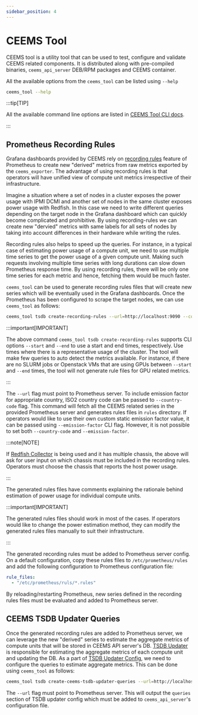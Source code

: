 ```yaml
---
sidebar_position: 4
---
```


# CEEMS Tool

CEEMS tool is a utility tool that can be used to test, configure and validate
CEEMS related components. It is distributed along with pre-compiled binaries,
`ceems_api_server` DEB/RPM packages and CEEMS container.

All the available options from the `ceems_tool` can be listed using `--help`

```bash
ceems_tool --help
```

:::tip[TIP]

All the available command line options are listed in
[CEEMS Tool CLI docs](../cli/ceems-tool.md).

:::

## Prometheus Recording Rules

Grafana dashboards provided by CEEMS rely on
[recording rules](https://prometheus.io/docs/prometheus/latest/configuration/recording_rules/)
feature of Prometheus to create new "derived" metrics from raw metrics exported by the
`ceems_exporter`. The advantage of using recording rules is that operators will have unified
view of compute unit metrics irrespective of their infrastructure.

Imagine a situation where a set of nodes in a cluster exposes the power usage with
IPMI DCMI and another set of nodes in the same cluster exposes power usage with Redfish. In this
case we need to write different queries depending on the target node in the Grafana dashboard
which can quickly become complicated and prohibitive. By using recording-rules we can create
new "dervied" metrics with same labels for all sets of nodes by taking into account differences
in their hardware while writing the rules.

Recording rules also helps to speed up the queries. For instance, in a typical case of estimating
power usage of a compute unit, we need to use multiple time series to get the power usage of a given
compute unit. Making such requests involving multiple time series with long durations can slow down
Prometheus response time. By using recording rules, there will be only one time series for each
metric and hence, fetching them would be much faster.

`ceems_tool` can be used to generate recording rules files that will create new series which will
be eventually used in the Grafana dashboards. Once the Prometheus has been configured to scrape the
target nodes, we can use `ceems_tool` as follows:

```bash
ceems_tool tsdb create-recording-rules --url=http://localhost:9090 --country-code=FR
```

:::important[IMPORTANT]

The above command `ceems_tool tsdb create-recording-rules` supports CLI options
`--start` and `--end` to use a start and end times, respectively. Use times where there
is a representative usage of the cluster. The tool will make few queries to auto detect
the metrics available. For instance, if there are no SLURM jobs or Openstack VMs that are
using GPUs between `--start` and `--end` times, the tool will not generate rule files
for GPU related metrics.

:::

The `--url` flag must point to Prometheus server. To include emission factor for appropriate country,
ISO2 country code can be passed to `--country-code` flag. This command will fetch all the CEEMS related
series in the provided Prometheus server and generates rules files in `rules` directory. If operators
would like to use their own custom static emission factor value, it can be passed using
`--emission-factor` CLI flag. However, it is not possible to set both `--country-code` and
`--emission-factor`.

:::note[NOTE]

If [Redfish Collector](../configuration/ceems-exporter.md#redfish-collector) is being used and it has
multiple chassis, the above will ask for user input on which chassis must be included in the
recording rules. Operators must choose the chassis that reports the host power usage.

:::

The generated rules files have comments explaining the rationale behind estimation of power usage
for individual compute units.

:::important[IMPORTANT]

The generated rules files should work in most of the cases. If operators would like to change the
power estimation method, they can modify the generated rules files manually to suit their
infrastructure.

:::

The generated recording rules must be added to Prometheus server config. On a default configuration,
copy these rules files to `/etc/prometheus/rules` and add the following configuration to Prometheus
configuration file:

```yml
rule_files:
  - "/etc/prometheus/ruls/*.rules"
```

By reloading/restarting Prometheus, new series defined in the recording rules files must be evaluated
and added to Prometheus server.

## CEEMS TSDB Updater Queries

Once the generated recording rules are added to Prometheus server, we can leverage the new "derived"
series to estimate the aggregate metrics of compute units that will be stored in CEEMS API server's DB.
[TSDB Updater](../components/ceems-api-server.md#updaters) is responsible for estimating the aggregate
metrics of each compute unit and updating the DB. As a part of
[TSDB Updater Config](../configuration/config-reference.md#updater_config), we need to configure the
queries to estimate aggregate metrics. This can be done using `ceems_tool` as follows:

```bash
ceems_tool tsdb create-ceems-tsdb-updater-queries --url=http://localhost:9090
```

The `--url` flag must point to Prometheus server. This will output the `queries` section of TSDB
updater config which must be added to `ceems_api_server`'s configuration file.
